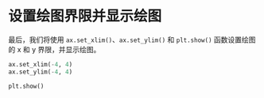 # 设置绘图界限并显示绘图

最后，我们将使用 `ax.set_xlim()`、`ax.set_ylim()` 和 `plt.show()` 函数设置绘图的 x 和 y 界限，并显示绘图。

```python
ax.set_xlim(-4, 4)
ax.set_ylim(-4, 4)

plt.show()
```
